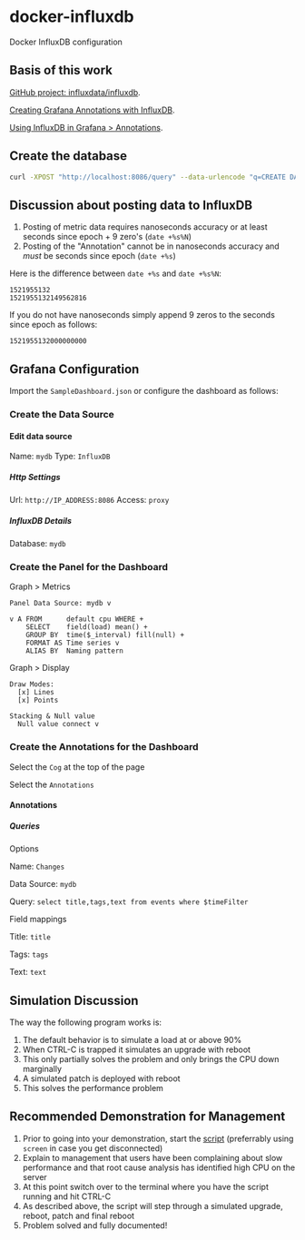 # docker-influxdb
Docker InfluxDB configuration

## Basis of this work
[GitHub project: influxdata/influxdb](https://github.com/influxdata/influxdb).

[Creating Grafana Annotations with InfluxDB](https://maxchadwick.xyz/blog/grafana-influxdb-annotations).

[Using InfluxDB in Grafana > Annotations](http://docs.grafana.org/features/datasources/influxdb/#annotations).

## Create the database
```bash
curl -XPOST "http://localhost:8086/query" --data-urlencode "q=CREATE DATABASE mydb"
```

## Discussion about posting data to InfluxDB
1. Posting of metric data requires nanoseconds accuracy or at least seconds since epoch + 9 zero's (`date +%s%N`)
2. Posting of the "Annotation" cannot be in nanoseconds accuracy and *must* be seconds since epoch (`date +%s`)

Here is the difference between `date +%s` and `date +%s%N`:
```
1521955132
1521955132149562816
```
If you do not have nanoseconds simply append 9 zeros to the seconds since epoch as follows:
```
1521955132000000000
```

## Grafana Configuration
Import the `SampleDashboard.json` or configure the dashboard as follows:

### Create the Data Source
#### Edit data source
Name: `mydb`
Type: `InfluxDB`

##### Http Settings
Url: `http://IP_ADDRESS:8086`
Access: `proxy`

##### InfluxDB Details
Database: `mydb`

### Create the Panel for the Dashboard
Graph > Metrics
```
Panel Data Source: mydb v

v A FROM      default cpu WHERE +
    SELECT    field(load) mean() +
    GROUP BY  time($_interval) fill(null) +
    FORMAT AS Time series v
    ALIAS BY  Naming pattern
```

Graph > Display
```
Draw Modes: 
  [x] Lines 
  [x] Points

Stacking & Null value
  Null value connect v
```


### Create the Annotations for the Dashboard
Select the `Cog` at the top of the page

Select the `Annotations`
#### Annotations
##### Queries
Options

Name: `Changes`

Data Source: `mydb`

Query: `select title,tags,text from events where $timeFilter`

Field mappings

Title: `title`

Tags: `tags`

Text: `text`

## Simulation Discussion
The way the following program works is:
1. The default behavior is to simulate a load at or above 90%
2. When CTRL-C is trapped it simulates an upgrade with reboot
3. This only partially solves the problem and only brings the CPU down marginally
4. A simulated patch is deployed with reboot
5. This solves the performance problem

## Recommended Demonstration for Management
1. Prior to going into your demonstration, start the [script](simulate.sh) (preferrably using `screen` in case you get disconnected)
2. Explain to management that users have been complaining about slow performance and that root cause analysis has identified high CPU on the server 
3. At this point switch over to the terminal where you have the script running and hit CTRL-C
4. As described above, the script will step through a simulated upgrade, reboot, patch and final reboot
5. Problem solved and fully documented!
